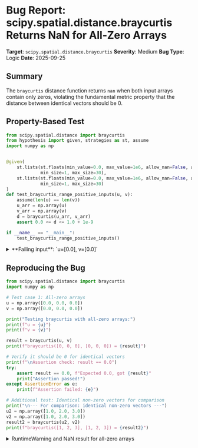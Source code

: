 # Bug Report: scipy.spatial.distance.braycurtis Returns NaN for All-Zero Arrays

**Target**: `scipy.spatial.distance.braycurtis`
**Severity**: Medium
**Bug Type**: Logic
**Date**: 2025-09-25

## Summary

The `braycurtis` distance function returns `nan` when both input arrays contain only zeros, violating the fundamental metric property that the distance between identical vectors should be 0.

## Property-Based Test

```python
from scipy.spatial.distance import braycurtis
from hypothesis import given, strategies as st, assume
import numpy as np


@given(
    st.lists(st.floats(min_value=0.0, max_value=1e6, allow_nan=False, allow_infinity=False),
             min_size=1, max_size=30),
    st.lists(st.floats(min_value=0.0, max_value=1e6, allow_nan=False, allow_infinity=False),
             min_size=1, max_size=30)
)
def test_braycurtis_range_positive_inputs(u, v):
    assume(len(u) == len(v))
    u_arr = np.array(u)
    v_arr = np.array(v)
    d = braycurtis(u_arr, v_arr)
    assert 0.0 <= d <= 1.0 + 1e-9

if __name__ == "__main__":
    test_braycurtis_range_positive_inputs()
```

<details>

<summary>
**Failing input**: `u=[0.0], v=[0.0]`
</summary>
```
/home/npc/.local/lib/python3.13/site-packages/scipy/spatial/distance.py:1245: RuntimeWarning: invalid value encountered in scalar divide
  return l1_diff.sum() / l1_sum.sum()
Traceback (most recent call last):
  File "/home/npc/pbt/agentic-pbt/worker_/31/hypo.py", line 20, in <module>
    test_braycurtis_range_positive_inputs()
    ~~~~~~~~~~~~~~~~~~~~~~~~~~~~~~~~~~~~~^^
  File "/home/npc/pbt/agentic-pbt/worker_/31/hypo.py", line 7, in test_braycurtis_range_positive_inputs
    st.lists(st.floats(min_value=0.0, max_value=1e6, allow_nan=False, allow_infinity=False),
               ^^^
  File "/home/npc/miniconda/lib/python3.13/site-packages/hypothesis/core.py", line 2124, in wrapped_test
    raise the_error_hypothesis_found
  File "/home/npc/pbt/agentic-pbt/worker_/31/hypo.py", line 17, in test_braycurtis_range_positive_inputs
    assert 0.0 <= d <= 1.0 + 1e-9
           ^^^^^^^^^^^^^^^^^^^^^^
AssertionError
Falsifying example: test_braycurtis_range_positive_inputs(
    u=[0.0],
    v=[0.0],
)
```
</details>

## Reproducing the Bug

```python
from scipy.spatial.distance import braycurtis
import numpy as np

# Test case 1: All-zero arrays
u = np.array([0.0, 0.0, 0.0])
v = np.array([0.0, 0.0, 0.0])

print("Testing braycurtis with all-zero arrays:")
print(f"u = {u}")
print(f"v = {v}")

result = braycurtis(u, v)
print(f"braycurtis([0, 0, 0], [0, 0, 0]) = {result}")

# Verify it should be 0 for identical vectors
print(f"\nAssertion check: result == 0.0")
try:
    assert result == 0.0, f"Expected 0.0, got {result}"
    print("Assertion passed!")
except AssertionError as e:
    print(f"Assertion failed: {e}")

# Additional test: Identical non-zero vectors for comparison
print("\n--- For comparison: identical non-zero vectors ---")
u2 = np.array([1.0, 2.0, 3.0])
v2 = np.array([1.0, 2.0, 3.0])
result2 = braycurtis(u2, v2)
print(f"braycurtis([1, 2, 3], [1, 2, 3]) = {result2}")
```

<details>

<summary>
RuntimeWarning and NaN result for all-zero arrays
</summary>
```
/home/npc/.local/lib/python3.13/site-packages/scipy/spatial/distance.py:1245: RuntimeWarning: invalid value encountered in scalar divide
  return l1_diff.sum() / l1_sum.sum()
Testing braycurtis with all-zero arrays:
u = [0. 0. 0.]
v = [0. 0. 0.]
braycurtis([0, 0, 0], [0, 0, 0]) = nan

Assertion check: result == 0.0
Assertion failed: Expected 0.0, got nan

--- For comparison: identical non-zero vectors ---
braycurtis([1, 2, 3], [1, 2, 3]) = 0.0
```
</details>

## Why This Is A Bug

The Bray-Curtis distance violates a fundamental property of distance metrics: d(x, x) = 0 for any vector x, including the zero vector.

The mathematical formula is: Σ|u_i - v_i| / Σ|u_i + v_i|

When u = v = [0, 0, ..., 0]:
- Numerator: Σ|0 - 0| = 0 (correct)
- Denominator: Σ|0 + 0| = 0 (causes division by zero)
- Result: 0/0 → NaN (incorrect, should be 0)

The documentation states the function "is undefined if the inputs are of length zero" but this is misleading:
1. The actual issue occurs when all values are zero, not when arrays have zero length
2. The function accepts arrays of any positive length, including [0.0]
3. The documentation doesn't address the all-zeros case explicitly

The function correctly returns 0 for identical non-zero vectors (e.g., [1,2,3] compared to itself), demonstrating inconsistent behavior that only manifests with zero vectors.

## Relevant Context

The Bray-Curtis dissimilarity is widely used in ecology to quantify compositional dissimilarity between sites based on species counts. Zero vectors represent empty sites (no species present), which are valid ecological data points.

The ecological literature acknowledges this issue and has developed "zero-adjusted Bray-Curtis" methods to handle it. The current SciPy implementation generates a RuntimeWarning and returns NaN, which propagates through subsequent calculations and can break analysis pipelines.

Relevant code location: `/home/npc/pbt/agentic-pbt/envs/scipy_env/lib/python3.13/site-packages/scipy/spatial/distance.py:1245`

Similar distance functions like Canberra distance (see lines 1276-1277 in the same file) explicitly handle the 0/0 case by treating it as 0, providing a precedent for fixing this issue.

## Proposed Fix

```diff
--- a/scipy/spatial/distance.py
+++ b/scipy/spatial/distance.py
@@ -1242,4 +1242,7 @@ def braycurtis(u, v, w=None):
         w = _validate_weights(w)
         l1_diff = w * l1_diff
         l1_sum = w * l1_sum
-    return l1_diff.sum() / l1_sum.sum()
+    denom = l1_sum.sum()
+    if denom == 0:
+        return 0.0
+    return l1_diff.sum() / denom
```